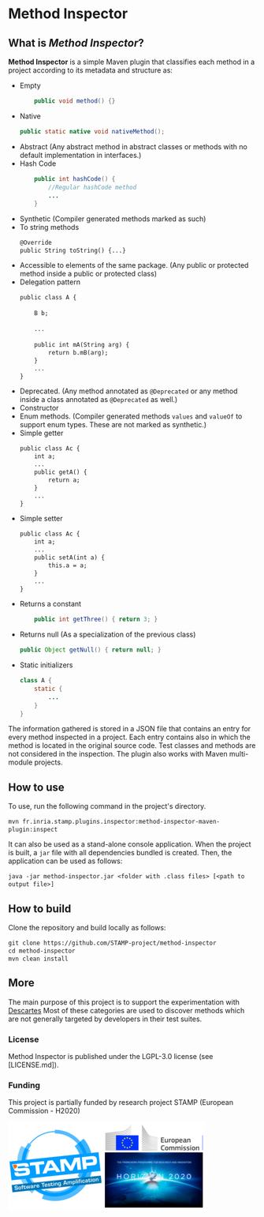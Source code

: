 # Method Inspector


## What is *Method Inspector*?

**Method Inspector** is a simple Maven plugin that classifies each method in a project according to its metadata and
structure as:

- Empty
    ```Java
        public void method() {}
    ```
- Native
    ```Java
    public static native void nativeMethod();
    ```
- Abstract (Any abstract method in abstract classes or methods with no default implementation in interfaces.)
- Hash Code
    ```Java
        public int hashCode() {
            //Regular hashCode method
            ...
        }
    ```
- Synthetic (Compiler generated methods marked as such)
- To string methods
    ```
    @Override
    public String toString() {...}
    ```
- Accessible to elements of the same package. (Any public or protected method inside a public or protected class)
- Delegation pattern
    ```
    public class A {

        B b;

        ...

        public int mA(String arg) {
            return b.mB(arg);
        }
        ...
    }
    ```
- Deprecated. (Any method annotated as `@Deprecated` or any method inside a class annotated as `@Deprecated` as well.)
- Constructor
- Enum methods. (Compiler generated methods `values` and `valueOf` to support enum types. These are not marked as synthetic.)
- Simple getter
    ```
    public class Ac {
        int a;
        ...
        public getA() {
            return a;
        }
        ...
    }
    ```
- Simple setter
    ```
    public class Ac {
        int a;
        ...
        public setA(int a) {
            this.a = a;
        }
        ...
    }
    ```
- Returns a constant
    ```Java
        public int getThree() { return 3; }
    ```
- Returns null (As a specialization of the previous class)
    ```Java
    public Object getNull() { return null; }
    ```
- Static initializers
    ```Java
    class A {
        static {
            ...
        }
    }
    ```
The information gathered is stored in a JSON file that contains an entry for every method inspected in a project.
Each entry contains also in which the method is located in the original source code.
Test classes and methods are not considered in the inspection.
The plugin also works with Maven multi-module projects.


## How to use

To use, run the following command in the project's directory.
```
mvn fr.inria.stamp.plugins.inspector:method-inspector-maven-plugin:inspect
```

It can also be used as a stand-alone console application. When the project is built, a `jar` file with
all dependencies bundled is created.
Then, the application can be used as follows:

```
java -jar method-inspector.jar <folder with .class files> [<path to output file>]
```


## How to build

Clone the repository and build locally as follows:

```
git clone https://github.com/STAMP-project/method-inspector
cd method-inspector
mvn clean install
```

## More

The main purpose of this project is to support the experimentation with [Descartes](https://github.com/STAMP-project/pitest-descartes)
Most of these categories are used to discover methods which are not generally targeted by developers in their test suites.

### License

Method Inspector is published under the LGPL-3.0 license (see [LICENSE.md]).

### Funding

This project is partially funded by research project STAMP (European Commission - H2020)

![STAMP - European Commission - H2020](docs/logo_readme_md.png)
